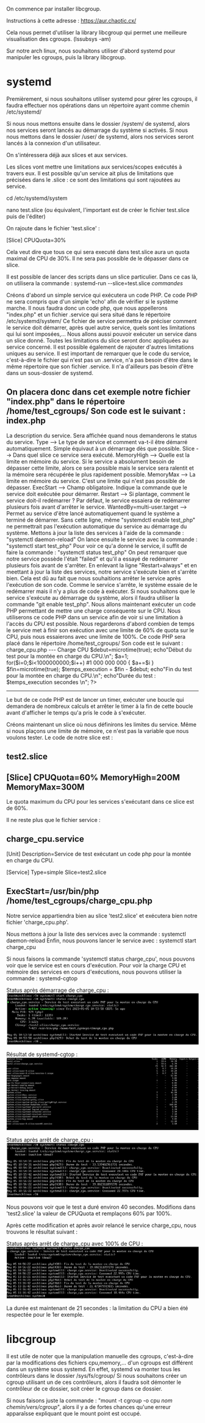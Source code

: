 On commence par installer libcgroup.

Instructions à cette adresse : https://aur.chaotic.cx/

Cela nous permet d'utiliser la library libcgroup qui permet une meilleure visualisation des cgroups. (lssubsys -am)

Sur notre arch linux, nous souhaitons utiliser d'abord systemd pour manipuler les cgroups, puis la library libcgroup.

# systemd

Premièrement, si nous souhaitons utiliser systemd pour gérer les cgroups, il faudra effectuer nos opérations dans un répertoire ayant comme chemin /etc/systemd/

Si nous nous mettons ensuite dans le dossier /system/ de systemd, alors nos services seront lancés au démarrage du système si activés.
Si nous nous mettons dans le dossier /user/ de systemd, alors nos services seront lancés à la connexion d'un utilisateur.

On s'intéressera déjà aux slices et aux services.

Les slices vont mettre une limitations aux services/scopes exécutés à travers eux.
Il est possible qu'un service ait plus de limitations que précisées dans le .slice : ce sont des limitations qui sont rajoutées au service.

cd /etc/systemd/system

nano test.slice (ou équivalent, l'important est de créer le fichier test.slice puis de l'éditer)

On rajoute dans le fichier 'test.slice' :

[Slice]
CPUQuota=30%

Cela veut dire que tous ce qui sera executé dans test.slice aura un quota maximal de CPU de 30%.
Il ne sera pas possible de le dépasser dans ce slice.

Il est possible de lancer des scripts dans un slice particulier. Dans ce cas là, on utilisera la commande : systemd-run --slice=test.slice _commandes_

Créons d'abord un simple service qui exécutera un code PHP.
Ce code PHP ne sera compris que d'un simple 'echo' afin de vérifier si le système marche.
Il nous faudra donc un code php, que nous appellerons "index.php" et un fichier .service qui sera situé dans le répertoire /etc/systemd/system/
Ce fichier de service permettra de préciser comment le service doit démarrer, après quel autre service, quels sont les limitations qui lui sont imposées,...
Nous allons aussi pouvoir exécuter un service dans un slice donné.
Toutes les limitations du slice seront donc appliquées au service concerné.
Il est possible également de rajouter d'autres limitations uniques au service.
Il est important de remarquer que le code du service, c'est-à-dire le fichier qui n'est pas un .service, n'a pas besoin d'être dans le même répertoire que son fichier .service.
Il n'a d'ailleurs pas besoin d'être dans un sous-dossier de systemd.

On placera donc dans cet exemple notre fichier "index.php" dans le répertoire /home/test_cgroups/
Son code est le suivant :
index.php
---
<?php

$a="Bienvenue sur l'Arch Linux.";
echo"$a\n";
---

Ce code ne sert qu'à produire un affichage indiquant : Bienvenue sur l'Arch Linux.

Le code du fichier "test_php.service" situé dans le répertoire '/etc/systemd/system' est le suivant:
test_php.service
---
[Unit]
Description=Service de test exécutant un code php

[Service]
Type=simple
Slice=test.slice
MemoryHigh=500M
MemoryMax=800M

ExecStart=/usr/bin/php /home/test_cgroups/index.php
Restart=always

[Install]
WantedBy=multi-user.target
---

Pour une briève explication du fichier : 
Description --> La description du service. Sera affichée quand nous demanderons le status du service.
Type --> Le type de service et comment va-t-il être démarré automatiquement. Simple équivaut à un démarrage dès que possible.
Slice --> Dans quel slice ce service sera exécuté.
MemoryHigh --> Quelle est la limite en mémoire du service. Si le service a absolument besoin de dépasser cette limite, alors ce sera possible mais le service sera ralentit et la mémoire sera récupérée le plus rapidement possible.
MemoryMax --> La limite en mémoire du service. C'est une limite qui n'est pas possible de dépasser.
ExecStart --> Champ obligatoire. Indique la commande que le service doit exécutée pour démarrer.
Restart --> Si plantage, comment le service doit-il redémarrer ? Par défaut, le service essaiera de redémarrer plusieurs fois avant d'arrêter le service.
WantedBy=multi-user.target --> Permet au service d'être lancé automatiquement quand le système a terminé de démarrer. Sans cette ligne, même "systemdctl enable test_php" ne permettrait pas l'exécution automatique du service au démarrage du système.

Mettons à jour la liste des services à l'aide de la commande : "systemctl daemon-reload"
On lance ensuite le service avec la commande : "systemctl start test_php"
Pour voir ce qu'a donné le service, il suffit de faire la commande : "systemctl status test_php"

On peut remarquer que notre service possède l'était "failed" et qu'il a essayé de redémarrer plusieurs fois avant de s'arrêter.
En enlevant la ligne "Restart=always" et en meettant à jour la liste des services, notre service s'exécute bien et s'arrête bien.
Cela est dû au fait que nous souhaitions arrêter le service après l'exécution de son code.
Comme le service s'arrête, le système essaie de le redémarrer mais il n'y a plus de code à exécuter.
Si nous souhaitons que le service s'exécute au démarrage du système, alors il faudra utiliser la commande "git enable test_php".

Nous allons maintenant exécuter un code PHP permettant de mettre une charge conséquente sur le CPU.
Nous utiliserons ce code PHP dans un service afin de voir si une limitation à l'accès du CPU est possible.
Nous regarderons d'abord combien de temps le service met à finir son exécution avec une limite de 60% de quota sur le CPU, puis nous essaierons avec une limite de 100%.

Ce code PHP sera placé dans le répertoire /home/test_cgroups/
Son code est le suivant :

charge_cpu.php
---
<?php

#Montée en puissance niveau calcul --> Charge CPU
$debut=microtime(true);
echo"Début du test pour la montée en charge du CPU.\n";

$a=1;
for($i=0;$i<1000000000;$i++) #1 000 000 000
{
    $a+=$i
}

$fin=microtime(true);
$temps_execution = $fin - $debut;
echo"Fin du test pour la montée en charge du CPU.\n";
echo"Durée du test : $temps_execution secondes \n";

?>
---

Le but de ce code PHP est de lancer un timer, exécuter une boucle qui demandera de nombreux calculs et arrêter le timer à la fin de cette boucle avant d'afficher le temps qu'a pris le code à s'exécuter.

Créons maintenant un slice où nous définirons les limites du service.
Même si nous plaçons une limite de mémoire, ce n'est pas la variable que nous voulons tester.
Le code de notre slice est :

test2.slice
---
[Slice]
CPUQuota=60%
MemoryHigh=200M
MemoryMax=300M
---

Le quota maximum du CPU pour les services s'exécutant dans ce slice est de 60%.

Il ne reste plus que le fichier service :

charge_cpu.service
---
[Unit]
Description=Service de test exécutant un code php pour la montée en charge du CPU.

[Service]
Type=simple
Slice=test2.slice

ExecStart=/usr/bin/php /home/test_cgroups/charge_cpu.php
---

Notre service appartiendra bien au slice 'test2.slice' et exécutera bien notre fichier 'charge_cpu.php'.

Nous mettons à jour la liste des services avec la commande : systemctl daemon-reload
Enfin, nous pouvons lancer le service avec : systemctl start charge_cpu

Si nous faisons la commande 'systemctl status charge_cpu', nous pouvons voir que le service est en cours d'exécution.
Pour voir la charge CPU et mémoire des services en cours d'exécutions, nous pouvons utiliser la commande : systemd-cgtop

Status après démarrage de charge_cpu :
![Status après démarrage de charge_cpu](./ChargeCPU1.PNG)

Résultat de systemd-cgtop :
![Résultat de systemd-cgtop](./ChargeCPU2.PNG)

Status après arrêt de charge_cpu :
![Status après arrêt de charge_cpu](./ChargeCPU3.PNG)

Nous pouvons voir que le test a duré environ 40 secondes.
Modifions dans 'test2.slice' la valeur de CPUQuota et remplaçons 60% par 100%.

Après cette modification et après avoir relancé le service charge_cpu, nous trouvons le résultat suivant :

Status après arrêt de charge_cpu avec 100% de CPU :
![Status après arrêt de charge_cpu avec 100% de CPU](./ChargeCPU4.PNG)

La durée est maintenant de 21 secondes : la limitation du CPU a bien été respectée pour le 1er exemple.

# libcgroup



Il est utile de noter que la manipulation manuelle des cgroups, c'est-à-dire par la modifications des fichiers cpu,memory,... d'un cgroups est différent dans un système sous systemd.
En effet, systemd va monter tous les contrôleurs dans le dossier /sys/fs/cgroup/
Si nous souhaitons créer un cgroup utilisant un de ces contrôleurs, alors il faudra soit démonter le contrôleur de ce dossier, soit créer le cgroup dans ce dossier.

Si nous faisons juste la commande : "mount -t cgroup -o cpu _nom_ _chemin/vers/cgroup_", alors il y a de fortes chances qu'une erreur apparaîsse expliquant que le mount point est occupé.